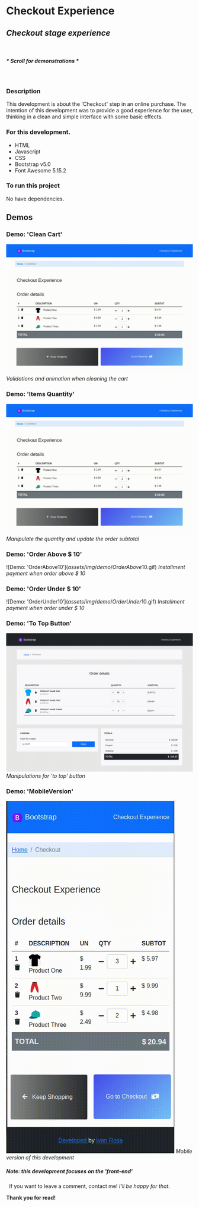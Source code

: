 # Checkout Experience

## _Checkout stage experience_
&nbsp;
##### _* Scroll for demonstrations *_
&nbsp;
### Description

This development is about the 'Checkout' step in an online purchase.
The intention of this development was to provide a good experience for the user, thinking in a clean and simple interface with some basic effects.

### For this development.

- HTML
- Javascript
- CSS
 - Bootstrap v5.0
- Font Awesome 5.15.2

### To run this project

No have dependencies.

## Demos

### Demo: 'Clean Cart'
![Demo: 'CleanCart'](assets/img/demo/CleanCart.gif)
_Validations and animation when cleaning the cart_

### Demo: 'Items Quantity'
![Demo: 'ItemsQuantity'](assets/img/demo/ItemsQuantity.gif)
_Manipulate the quantity and update the order subtotal_

### Demo: 'Order Above $ 10'
![Demo: 'OrderAbove10$'](assets/img/demo/OrderAbove10$.gif)
_Installment payment when order above $ 10_

### Demo: 'Order Under $ 10'
![Demo: 'OrderUnder10$'](assets/img/demo/OrderUnder10$.gif)
_Installment payment when order under $ 10_

### Demo: 'To Top Button'
![Demo: 'ManageToTopButton'](assets/img/demo/ManageToTopButton.gif)
_Manipulations for 'to top' button_

### Demo: 'MobileVersion'
![Demo: 'MobileVersion'](assets/img/demo/MobileVersion.gif)
_Mobile version of this development_
&nbsp;
##### _Note: this development focuses on the 'front-end'_
&nbsp;
If you want to leave a comment, contact me!
_I'll be happy for that._

**Thank you for read!**
